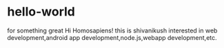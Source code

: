 # hello-world
for something great
Hi Homosapiens!
this is shivanikush interested in web development,android app development,node.js,webapp development,etc.
